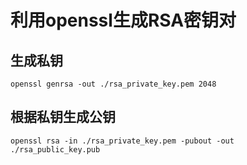 # 利用openssl生成RSA密钥对

## 生成私钥
```shell
openssl genrsa -out ./rsa_private_key.pem 2048
```

## 根据私钥生成公钥
```shell
openssl rsa -in ./rsa_private_key.pem -pubout -out ./rsa_public_key.pub
```